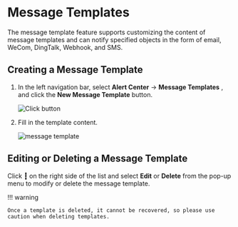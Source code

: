 # Message Templates

The message template feature supports customizing the content of message templates and can notify specified objects in the form of email, WeCom, DingTalk, Webhook, and SMS.

## Creating a Message Template

1. In the left navigation bar, select __Alert Center__ -> __Message Templates__ , and click the __New Message Template__ button.

    ![Click button](https://docs.daocloud.io/daocloud-docs-images/docs/en/docs/insight/images/template01.png)

2. Fill in the template content.

    ![message template](https://docs.daocloud.io/daocloud-docs-images/docs/en/docs/insight/images/template02.png)

## Editing or Deleting a Message Template

Click __┇__ on the right side of the list and select __Edit__ or __Delete__ from the pop-up menu to modify or delete the message template.

!!! warning

    Once a template is deleted, it cannot be recovered, so please use caution when deleting templates.
